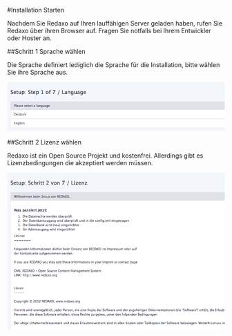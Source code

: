 #Installation Starten

Nachdem Sie Redaxo auf Ihren lauffähigen Server geladen haben, rufen Sie Redaxo über ihren Browser auf. Fragen Sie notfalls bei Ihrem Entwickler oder Hoster an.

##Schritt 1 Sprache wählen

Die Sprache definiert lediglich die Sprache für die Installation, bitte wählen Sie ihre Sprache aus.

![Sprache wählen](assets/installation_steps/install_language.png)

##Schritt 2 Lizenz wählen

Redaxo ist ein Open Source Projekt und kostenfrei. Allerdings gibt es Lizenzbedingungen die akzeptiert werden müssen.

![Lizenz](assets/installation_steps/install_licence_1.png)